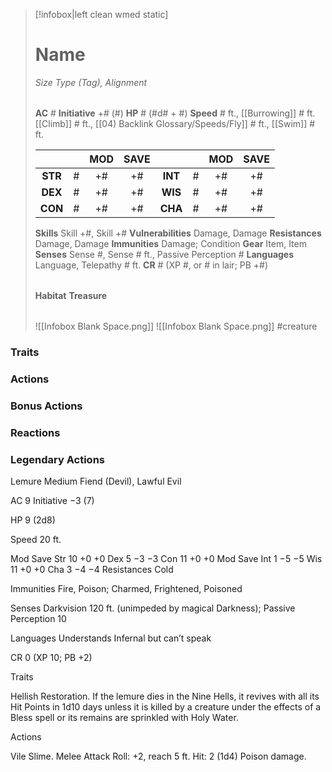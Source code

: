 > [!infobox|left clean wmed static]
> # Name
> *Size Type (Tag), Alignment*
> 
> | |
> | - |
> **AC** # **Initiative** +# (#)
> **HP** # (#d# + #)
> **Speed** # ft., [[Burrowing]] # ft. [[Climb]] # ft., [[04) Backlink Glossary/Speeds/Fly]] # ft., [[Swim]] # ft.
> 
> | | | MOD | SAVE | | | MOD | SAVE |
> | :-: | :-: | :-: | :-: | :-: | :-: | :-: | :-: |
> | **STR** | # | +# | +# | **INT** | # | +# | +# | 
> | **DEX** | # | +# | +# | **WIS** | # | +# | +# |
> | **CON** | # | +# | +# | **CHA** | # | +# | +# |
> **Skills** Skill +#, Skill +#
> **Vulnerabilities** Damage, Damage
> **Resistances** Damage, Damage
> **Immunities** Damage; Condition
> **Gear** Item, Item
> **Senses** Sense #, Sense # ft., Passive Perception #
> **Languages** Language, Telepathy # ft.
> **CR** # (XP #, or # in lair; PB +#)
>
> | |
> | - |
> **Habitat**
> **Treasure**
> 
> | |
> | - |
> ![[Infobox Blank Space.png]]
> ![[Infobox Blank Space.png]]
> #creature 


### Traits
### Actions
### Bonus Actions
### Reactions
### Legendary Actions
Lemure
Medium Fiend (Devil), Lawful Evil

AC 9 Initiative −3 (7)

HP 9 (2d8)

Speed 20 ft.

Mod	Save
Str	10	+0	+0
Dex	5	−3	−3
Con	11	+0	+0
Mod	Save
Int	1	−5	−5
Wis	11	+0	+0
Cha	3	−4	−4
Resistances Cold

Immunities Fire, Poison; Charmed, Frightened, Poisoned

Senses Darkvision 120 ft. (unimpeded by magical Darkness); Passive Perception 10

Languages Understands Infernal but can’t speak

CR 0 (XP 10; PB +2)

Traits

Hellish Restoration. If the lemure dies in the Nine Hells, it revives with all its Hit Points in 1d10 days unless it is killed by a creature under the effects of a Bless spell or its remains are sprinkled with Holy Water.

Actions

Vile Slime. Melee Attack Roll: +2, reach 5 ft. Hit: 2 (1d4) Poison damage.
